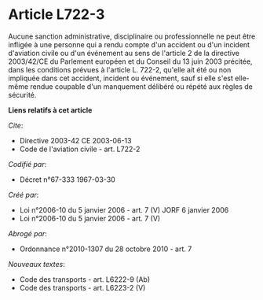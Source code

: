# Article L722-3

Aucune sanction administrative, disciplinaire ou professionnelle ne peut être infligée à une personne qui a rendu compte d'un
accident ou d'un incident d'aviation civile ou d'un événement au sens de l'article 2 de la directive 2003/42/CE du Parlement
européen et du Conseil du 13 juin 2003 précitée, dans les conditions prévues à l'article L. 722-2, qu'elle ait été ou non
impliquée dans cet accident, incident ou événement, sauf si elle s'est elle-même rendue coupable d'un manquement délibéré ou
répété aux règles de sécurité.

**Liens relatifs à cet article**

_Cite_:

  - Directive 2003-42 CE 2003-06-13
  - Code de l'aviation civile - art. L722-2

_Codifié par_:

  - Décret n°67-333 1967-03-30

_Créé par_:

  - Loi n°2006-10 du 5 janvier 2006 - art. 7 (V) JORF 6 janvier 2006
  - Loi n°2006-10 du 5 janvier 2006 - art. 7 (V)

_Abrogé par_:

  - Ordonnance n°2010-1307 du 28 octobre 2010 - art. 7

_Nouveaux textes_:

  - Code des transports - art. L6222-9 (Ab)
  - Code des transports - art. L6223-2 (V)
